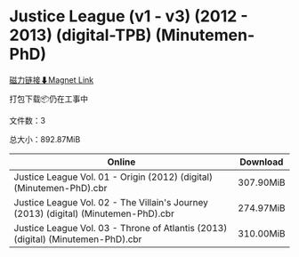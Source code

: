 # Justice League  (v1 - v3) (2012 - 2013) (digital-TPB) (Minutemen-PhD)

[磁力链接⬇Magnet Link](magnet:?xt=urn:btih:6e5202db885de8908fa631745009d6ee38bde4fb&dn=Justice%20League%20%20%28v1%20-%20v3%29%20%282012%20-%202013%29%20%28digital-TPB%29%20%28Minutemen-PhD%29)

打包下载📦仍在工事中

文件数：3

总大小：892.87MiB

Online | Download
--- | ---
Justice League Vol. 01 - Origin (2012) (digital) (Minutemen-PhD).cbr | 307.90MiB
Justice League Vol. 02 - The Villain's Journey (2013) (digital) (Minutemen-PhD).cbr | 274.97MiB
Justice League Vol. 03 - Throne of Atlantis (2013) (digital) (Minutemen-PhD).cbr | 310.00MiB
